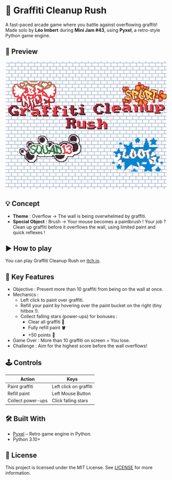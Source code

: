 # 🎨 Graffiti Cleanup Rush

A fast-paced arcade game where you battle against overflowing graffiti! Made solo by **Léo Imbert** during **Mini Jam #43**, using **Pyxel**, a retro-style Python game engine.

## 📸 Preview

![screenshot](img/cover.PNG)

## 💡 Concept

- **Theme** : Overflow → The wall is being overwhelmed by graffiti.
- **Special Object** : Brush → Your mouse becomes a paintbrush !
Your job ? Clean up graffiti before it overflows the wall, using limited paint and quick reflexes !

## ▶️ How to play

You can play Graffiti Cleanup Rush on [itch.io](https://leo-imbert.itch.io/graffiti-cleanup-rush).

## 🔄 Key Features
- Objective : Prevent more than 10 graffiti from being on the wall at once.
- Mechanics :
    - Left click to paint over graffiti.
    - Refill your paint by hovering over the paint bucket on the right (tiny hitbox !).
    - Collect falling stars (power-ups) for bonuses :
        - Clear all graffiti 🎉
        - Fully refill paint 🪣
        - +50 points 💯
- Game Over : More than 10 graffiti on screen = You lose.
- Challenge : Aim for the highest score before the wall overflows!

## 🕹️ Controls

| Action            | Keys                   |
|-------------------|------------------------|
| Paint graffiti    | Left click on graffiti |
| Refill paint      | Left Mouse Button      |
| Collect power-ups | Click falling stars    |

## 🛠️ Built With

- [Pyxel](https://github.com/kitao/pyxel) – Retro game engine in Python.
- Python 3.10+

## 📄 License

This project is licensed under the MIT License. See [LICENSE](/LICENSE) for more information.
